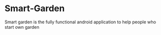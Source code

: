# Smart-Garden
Smart garden is the fully functional android application to help people who start own garden
